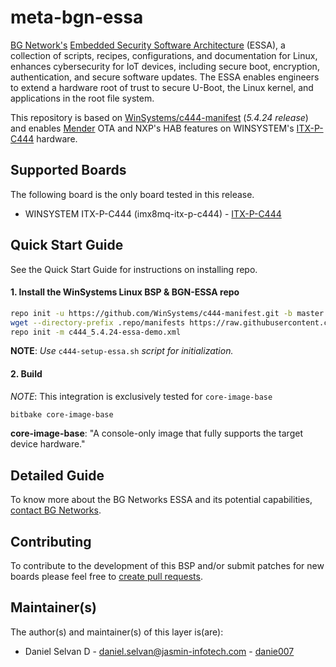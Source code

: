 <!-- 
# File: README.md
# Author: Daniel Selvan, Jasmin Infotech
# Copyright (c) 2021 BG Networks, Inc.
#
# See LICENSE file for license details.
-->

# meta-bgn-essa

[BG Network's](https://bgnet.works/) [Embedded Security Software Architecture](https://bgnet.works/embedded-security-software-architecture/) (ESSA), a collection of scripts, recipes, configurations, and documentation for Linux, enhances cybersecurity for IoT devices, including secure boot, encryption, authentication, and secure software updates. The ESSA enables engineers to extend a hardware root of trust to secure U-Boot, the Linux kernel, and applications in the root file system.

This repository is based on [WinSystems/c444-manifest](https://github.com/WinSystems/c444-manifest/tree/master) (_5.4.24 release_) and enables [Mender](https://mender.io/) OTA and NXP's HAB features on WINSYSTEM's [ITX-P-C444](https://www.winsystems.com/product/itx-p-c444/) hardware.

## Supported Boards

The following board is the only board tested in this release.

- WINSYSTEM ITX-P-C444 (imx8mq-itx-p-c444) - [ITX-P-C444](https://www.winsystems.com/product/itx-p-c444/)

## Quick Start Guide

See the Quick Start Guide for instructions on installing repo.

#### 1. Install the WinSystems Linux BSP & BGN-ESSA repo

```bash
repo init -u https://github.com/WinSystems/c444-manifest.git -b master -m itx-p-c444_5.4.24.xml
wget --directory-prefix .repo/manifests https://raw.githubusercontent.com/bgnetworks/meta-bgn-essa/zeus/meta-mender-c444/scripts/c444_5.4.24-essa-demo.xml
repo init -m c444_5.4.24-essa-demo.xml
```

**NOTE**: _Use_ `c444-setup-essa.sh` _script for initialization._

#### 2. Build

_NOTE_: This integration is exclusively tested for `core-image-base`

```bash
bitbake core-image-base
```

**core-image-base**: "A console-only image that fully supports the target device hardware."

## Detailed Guide

To know more about the BG Networks ESSA and its potential capabilities, [contact BG Networks](https://bgnet.works/contact-us).

## Contributing

To contribute to the development of this BSP and/or submit patches for new boards please feel free to [create pull requests](https://github.com/bgnetworks/meta-bgn-essa/pulls).

## Maintainer(s)

The author(s) and maintainer(s) of this layer is(are):

- Daniel Selvan D - <daniel.selvan@jasmin-infotech.com> - [danie007](https://github.com/danie007)

